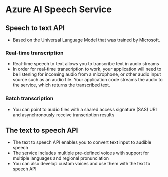 # Azure AI Speech Service  
## Speech to text API
* Based on the Universal Language Model that was trained by Microsoft.

### Real-time transcription
* Real-time speech to text allows you to transcribe text in audio streams
* In order for real-time transcription to work, your application will need to be listening for incoming audio from a microphone, or other audio input source such as an audio file.
Your application code streams the audio to the service, which returns the transcribed text.

### Batch transcription
* You can point to audio files with a shared access signature (SAS) URI and asynchronously receive transcription results

## The text to speech API
* The text to speech API enables you to convert text input to audible speech
* The service includes multiple pre-defined voices with support for multiple languages and regional pronunciation
* You can also develop custom voices and use them with the text to speech API
